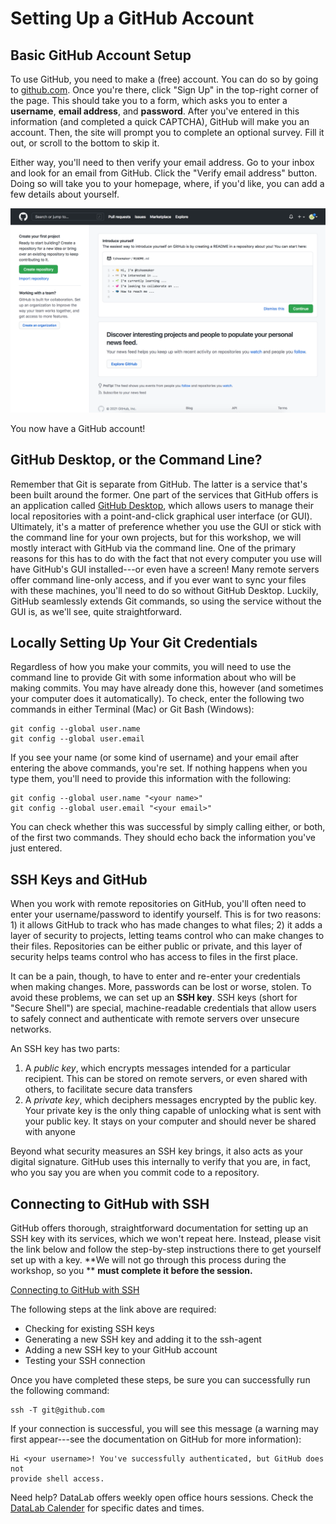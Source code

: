 Setting Up a GitHub Account
===========================

Basic GitHub Account Setup
--------------------------

To use GitHub, you need to make a (free) account. You can do so by going to 
[github.com](https://github.com/). Once you're there, click "Sign Up" in the 
top-right corner of the page. This should take you to a form, which asks you to 
enter a **username**, **email address**, and **password**. After you've entered 
in this information (and completed a quick CAPTCHA), GitHub will make you an 
account. Then, the site will prompt you to complete an optional survey. Fill it 
out, or scroll to the bottom to skip it.

Either way, you'll need to then verify your email address. Go to your inbox and 
look for an email from GitHub. Click the "Verify email address" button. Doing so 
will take you to your homepage, where, if you'd like, you can add a few details 
about yourself.

![](./img/github_new_homepage.png)

You now have a GitHub account!

GitHub Desktop, or the Command Line?
------------------------------------

Remember that Git is separate from GitHub. The latter is a service that's been 
built around the former. One part of the services that GitHub offers is an 
application called [GitHub Desktop](https://desktop.github.com/), which allows 
users to manage their local repositories with a point-and-click graphical user 
interface (or GUI). Ultimately, it's a matter of preference whether you use the 
GUI or stick with the command line for your own projects, but for this workshop, 
we will mostly interact with GitHub via the command line. One of the primary 
reasons for this has to do with the fact that not every computer you use will 
have GitHub's GUI installed---or even have a screen! Many remote servers offer 
command line-only access, and if you ever want to sync your files with these 
machines, you'll need to do so without GitHub Desktop. Luckily, GitHub 
seamlessly extends Git commands, so using the service without the GUI is, as 
we'll see, quite straightforward.

Locally Setting Up Your Git Credentials
---------------------------------------

Regardless of how you make your commits, you will need to use the command line 
to provide Git with some information about who will be making commits. You 
may have already done this, however (and sometimes your computer does it
automatically). To check, enter the following two commands in either Terminal 
(Mac) or Git Bash (Windows):

```
git config --global user.name
git config --global user.email
```

If you see your name (or some kind of username) and your email after entering 
the above commands, you're set. If nothing happens when you type them, you'll 
need to provide this information with the following:

```
git config --global user.name "<your name>"
git config --global user.email "<your email>"
```

You can check whether this was successful by simply calling either, or both, of 
the first two commands. They should echo back the information you've just 
entered.

SSH Keys and GitHub
-------------------

When you work with remote repositories on GitHub, you'll often need to enter 
your username/password to identify yourself. This is for two reasons: 1) it 
allows GitHub to track who has made changes to what files; 2) it adds a layer 
of security to projects, letting teams control who can make changes to their 
files. Repositories can be either public or private, and this layer of security 
helps teams control who has access to files in the first place.

It can be a pain, though, to have to enter and re-enter your credentials when 
making changes. More, passwords can be lost or worse, stolen. To avoid these 
problems, we can set up an **SSH key**. SSH keys (short for "Secure Shell") 
are special, machine-readable credentials that allow users to safely connect 
and authenticate with remote servers over unsecure networks.

An SSH key has two parts: 

1. A _public key_, which encrypts messages intended for a particular recipient. 
This can be stored on remote servers, or even shared with others, to facilitate 
secure data transfers
2. A _private key_, which deciphers messages encrypted by the public key. Your 
private key is the only thing capable of unlocking what is sent with your public 
key. It stays on your computer and should never be shared with anyone

Beyond what security measures an SSH key brings, it also acts as your digital 
signature. GitHub uses this internally to verify that you are, in fact, who 
you say you are when you commit code to a repository.

Connecting to GitHub with SSH
-----------------------------

GitHub offers thorough, straightforward documentation for setting up an SSH key 
with its services, which we won't repeat here. Instead, please visit the link 
below and follow the step-by-step instructions there to get yourself set up 
with a key. **We will not go through this process during the workshop, so you **
**must complete it before the session.** 

[Connecting to GitHub with SSH](https://docs.github.com/en/github/authenticating-to-github/connecting-to-github-with-ssh)

The following steps at the link above are required:

* Checking for existing SSH keys
* Generating a new SSH key and adding it to the ssh-agent
* Adding a new SSH key to your GitHub account
* Testing your SSH connection

Once you have completed these steps, be sure you can successfully run the 
following command: 

```
ssh -T git@github.com
```

If your connection is successful, you will see this message (a warning may first 
appear---see the documentation on GitHub for more information):

```
Hi <your username>! You've successfully authenticated, but GitHub does not 
provide shell access.
```

Need help? DataLab offers weekly open office hours sessions. Check the [DataLab Calender](https://datalab.ucdavis.edu/eventscalendar/) for specific dates and times.
